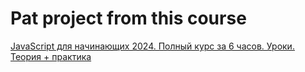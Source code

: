 # Pat project from this course

[JavaScript для начинающих 2024. Полный курс за 6 часов. Уроки. Теория + практика](https://github.com/alhaos/jsPetProject)